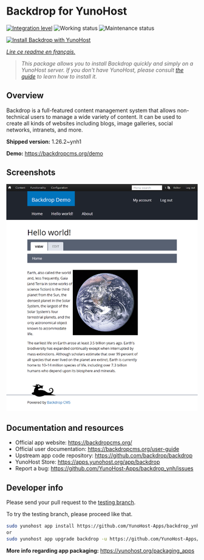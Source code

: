<!--
N.B.: This README was automatically generated by https://github.com/YunoHost/apps/tree/master/tools/README-generator
It shall NOT be edited by hand.
-->

# Backdrop for YunoHost

[![Integration level](https://dash.yunohost.org/integration/backdrop.svg)](https://dash.yunohost.org/appci/app/backdrop) ![Working status](https://ci-apps.yunohost.org/ci/badges/backdrop.status.svg) ![Maintenance status](https://ci-apps.yunohost.org/ci/badges/backdrop.maintain.svg)

[![Install Backdrop with YunoHost](https://install-app.yunohost.org/install-with-yunohost.svg)](https://install-app.yunohost.org/?app=backdrop)

*[Lire ce readme en français.](./README_fr.md)*

> *This package allows you to install Backdrop quickly and simply on a YunoHost server.
If you don't have YunoHost, please consult [the guide](https://yunohost.org/#/install) to learn how to install it.*

## Overview

Backdrop is a full-featured content management system that allows non-technical users to manage a wide variety of content. It can be used to create all kinds of websites including blogs, image galleries, social networks, intranets, and more.


**Shipped version:** 1.26.2~ynh1

**Demo:** https://backdropcms.org/demo

## Screenshots

![Screenshot of Backdrop](./doc/screenshots/Hello_world.png)

## Documentation and resources

* Official app website: <https://backdropcms.org/>
* Official user documentation: <https://backdropcms.org/user-guide>
* Upstream app code repository: <https://github.com/backdrop/backdrop>
* YunoHost Store: <https://apps.yunohost.org/app/backdrop>
* Report a bug: <https://github.com/YunoHost-Apps/backdrop_ynh/issues>

## Developer info

Please send your pull request to the [testing branch](https://github.com/YunoHost-Apps/backdrop_ynh/tree/testing).

To try the testing branch, please proceed like that.

``` bash
sudo yunohost app install https://github.com/YunoHost-Apps/backdrop_ynh/tree/testing --debug
or
sudo yunohost app upgrade backdrop -u https://github.com/YunoHost-Apps/backdrop_ynh/tree/testing --debug
```

**More info regarding app packaging:** <https://yunohost.org/packaging_apps>
